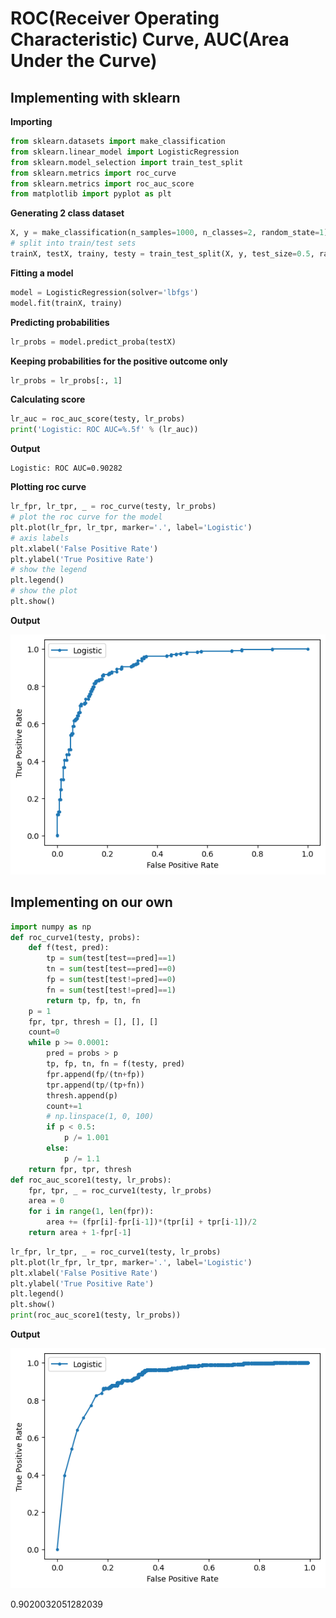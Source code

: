 # ROC(Receiver Operating Characteristic) Curve, AUC(Area Under the Curve)
## Implementing with sklearn
**Importing**
```python
from sklearn.datasets import make_classification
from sklearn.linear_model import LogisticRegression
from sklearn.model_selection import train_test_split
from sklearn.metrics import roc_curve
from sklearn.metrics import roc_auc_score
from matplotlib import pyplot as plt
```
**Generating 2 class dataset**
```python
X, y = make_classification(n_samples=1000, n_classes=2, random_state=1)
# split into train/test sets
trainX, testX, trainy, testy = train_test_split(X, y, test_size=0.5, random_state=2)
```
**Fitting a model**
```python
model = LogisticRegression(solver='lbfgs')
model.fit(trainX, trainy)
```
**Predicting probabilities**
```python
lr_probs = model.predict_proba(testX)
```
**Keeping probabilities for the positive outcome only**
```python
lr_probs = lr_probs[:, 1]
```
**Calculating score**
```python
lr_auc = roc_auc_score(testy, lr_probs)
print('Logistic: ROC AUC=%.5f' % (lr_auc))
```
**Output**
```
Logistic: ROC AUC=0.90282
```
**Plotting roc curve**
```python
lr_fpr, lr_tpr, _ = roc_curve(testy, lr_probs)
# plot the roc curve for the model
plt.plot(lr_fpr, lr_tpr, marker='.', label='Logistic')
# axis labels
plt.xlabel('False Positive Rate')
plt.ylabel('True Positive Rate')
# show the legend
plt.legend()
# show the plot
plt.show()
```
**Output**  

![png](output_15_0.png)
## Implementing on our own
```python
import numpy as np
def roc_curve1(testy, probs):
    def f(test, pred):
        tp = sum(test[test==pred]==1)
        tn = sum(test[test==pred]==0)        
        fp = sum(test[test!=pred]==0)
        fn = sum(test[test!=pred]==1)
        return tp, fp, tn, fn
    p = 1
    fpr, tpr, thresh = [], [], []
    count=0
    while p >= 0.0001:
        pred = probs > p
        tp, fp, tn, fn = f(testy, pred)
        fpr.append(fp/(tn+fp))   
        tpr.append(tp/(tp+fn))
        thresh.append(p)
        count+=1
        # np.linspace(1, 0, 100)
        if p < 0.5:
            p /= 1.001
        else:
            p /= 1.1
    return fpr, tpr, thresh
def roc_auc_score1(testy, lr_probs):
    fpr, tpr, _ = roc_curve1(testy, lr_probs)
    area = 0
    for i in range(1, len(fpr)):
        area += (fpr[i]-fpr[i-1])*(tpr[i] + tpr[i-1])/2
    return area + 1-fpr[-1]
```


```python
lr_fpr, lr_tpr, _ = roc_curve1(testy, lr_probs)
plt.plot(lr_fpr, lr_tpr, marker='.', label='Logistic')
plt.xlabel('False Positive Rate')
plt.ylabel('True Positive Rate')
plt.legend()
plt.show()
print(roc_auc_score1(testy, lr_probs))
```
**Output**

![png](output_18_0.png)
    
0.9020032051282039
